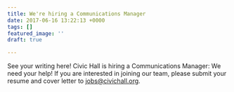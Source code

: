 ```yaml
---
title: We're hiring a Communications Manager
date: 2017-06-16 13:22:13 +0000
tags: []
featured_image: ''
draft: true

---
```



See your writing here! Civic Hall is hiring a Communications Manager: We need your help! If you are interested in joining our team, please submit your resume and cover letter to [jobs@civichall.org](mailto:jobs@civichall.org).
